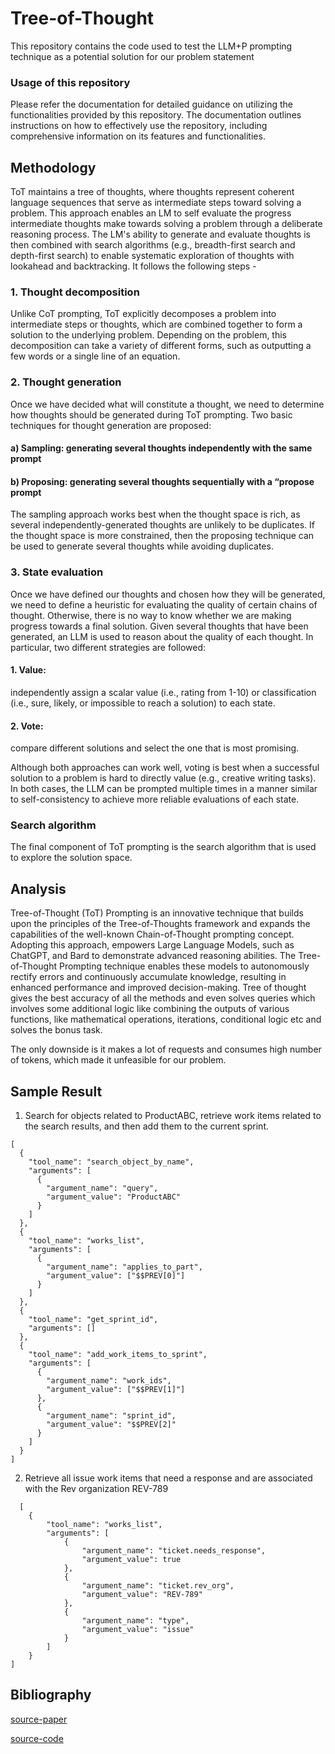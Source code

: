 # Tree-of-Thought
This repository contains the code used to test the LLM+P prompting technique as a potential solution for our problem statement

### Usage of this repository 
Please refer the documentation for detailed guidance on utilizing the functionalities provided by this repository. The documentation outlines instructions on how to effectively use the repository, including comprehensive information on its features and functionalities. 


## Methodology
ToT maintains a tree of thoughts, where thoughts represent coherent language sequences that serve as intermediate steps toward solving a problem. This approach enables an LM to self evaluate the progress intermediate thoughts make towards solving a problem through a deliberate reasoning process. The LM's ability to generate and evaluate thoughts is then combined with search algorithms (e.g., breadth-first search and depth-first search) to enable systematic exploration of thoughts with lookahead and backtracking. It follows the following steps -


### 1. Thought decomposition 
Unlike CoT prompting, ToT explicitly decomposes a problem into intermediate steps or thoughts, which are combined together to form a solution to the underlying problem. Depending on the problem, this decomposition can take a variety of different forms, such as outputting a few words or a single line of an equation.


### 2. Thought generation  
Once we have decided what will constitute a thought, we need to determine how thoughts should be generated during ToT prompting. Two basic techniques for thought generation are proposed:
#### a) Sampling: generating several thoughts independently with the same prompt
#### b) Proposing: generating several thoughts sequentially with a “propose prompt
The sampling approach works best when the thought space is rich, as several independently-generated thoughts are unlikely to be duplicates. If the thought space is more constrained, then the proposing technique can be used to generate several thoughts while avoiding duplicates.


### 3. State evaluation  
Once we have defined our thoughts and chosen how they will be generated, we need to define a heuristic for evaluating the quality of certain chains of thought. Otherwise, there is no way to know whether we are making progress towards a final solution. Given several thoughts that have been generated, an LLM is used to reason about the quality of each thought. In particular, two different strategies are followed:
#### 1. Value: 
independently assign a scalar value (i.e., rating from 1-10) or classification (i.e., sure, likely, or impossible to reach a solution) to each state.
#### 2. Vote: 
compare different solutions and select the one that is most promising.

Although both approaches can work well, voting is best when a successful solution
to a problem is hard to directly value (e.g., creative writing tasks). In both cases,
the LLM can be prompted multiple times in a manner similar to self-consistency to
achieve more reliable evaluations of each state.

### Search algorithm 
The final component of ToT prompting is the search algorithm
that is used to explore the solution space.


## Analysis
Tree-of-Thought (ToT) Prompting is an innovative technique that builds upon the principles of the Tree-of-Thoughts framework and expands the capabilities of the well-known Chain-of-Thought prompting concept. Adopting this approach, empowers Large Language Models, such as ChatGPT, and Bard to demonstrate advanced reasoning abilities. The Tree-of-Thought Prompting technique enables these models to autonomously rectify errors and continuously accumulate knowledge, resulting in enhanced performance and improved decision-making. Tree of thought gives the best accuracy of all the methods and even solves queries which involves some additional logic like combining the outputs of various functions, like mathematical operations, iterations, conditional logic etc and solves the bonus task. 

The only downside is it makes a lot of requests and consumes high number of tokens, which made it unfeasible for our problem. 


## Sample Result
1. Search for objects related to ProductABC, retrieve work items related to the search results, and then add them to the current sprint.
```
[
  {
    "tool_name": "search_object_by_name",
    "arguments": [
      {
        "argument_name": "query",
        "argument_value": "ProductABC"
      }
    ]
  },
  {
    "tool_name": "works_list",
    "arguments": [
      {
        "argument_name": "applies_to_part",
        "argument_value": ["$$PREV[0]"]
      }
    ]
  },
  {
    "tool_name": "get_sprint_id",
    "arguments": []
  },
  {
    "tool_name": "add_work_items_to_sprint",
    "arguments": [
      {
        "argument_name": "work_ids",
        "argument_value": ["$$PREV[1]"]
      },
      {
        "argument_name": "sprint_id",
        "argument_value": "$$PREV[2]"
      }
    ]
  }
]
```

2. Retrieve all issue work items that need a response and are associated with the Rev organization REV-789
```
  [
    {
        "tool_name": "works_list",
        "arguments": [
            {
                "argument_name": "ticket.needs_response",
                "argument_value": true
            },
            {
                "argument_name": "ticket.rev_org",
                "argument_value": "REV-789"
            },
            {
                "argument_name": "type",
                "argument_value": "issue"
            }
        ]
    }
]
```


## Bibliography
[source-paper](https://arxiv.org/pdf/2305.10601.pdf)

[source-code](https://github.com/kyegomez/tree-of-thoughts)

